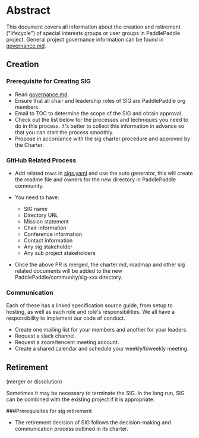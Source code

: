# Abstract

This document covers all information about the creation and retirement ("lifecycle") of special interests groups or user groups in PaddlePaddle project. General project governance information can be found in [governance.md](/GOVERNANCE.md).


## Creation

### Prerequisite for Creating SIG

- Read [governance.md](/GOVERNANCE.md).
- Ensure that all chair and leadership roles of SIG are PaddlePaddle org members.
- Email to TOC to determine the scope of the SIG and obtain approval.
- Check out the list below for the processes and techniques you need to do in this process. It's better to collect this information in advance so that you can start the process smoothly.
- Propose in accordance with the sig charter procedure and approved by the Charter.

### GitHub Related Process

- Add related rows in [sigs.yaml](/sigs.yaml) and use the auto generator, this will create the readme file and owners for the new directory in PaddlePaddle community.

- You need to have:

  - SIG name
  - Directory URL
  - Mission statement
  - Chair information
  - Conference information
  - Contact information
  - Any sig stakeholder
  - Any sub project stakeholders

- Once the above PR is merged, the charter.md, roadmap and other sig related documents will be added to the new PaddlePaddle/community/sig-xxx directory.

### Communication

Each of these has a linked specification source guide, from setup to hosting, as well as each role and role's responsibilities. We all have a responsibility to implement our code of conduct.

- Create one mailing list for your members and another for your leaders.
- Request a slack channel.
- Request a zoom/tencent meeting account. 
- Create a shared calendar and schedule your weekly/biweekly meeting.


## Retirement

(merger or dissolution)

Sometimes it may be necessary to terminate the SIG. In the long run, SIG can be combined with the existing project if it is appropriate. 


###Prerequisites for sig retirement

- The retirement decision of SIG follows the decision-making and communication process outlined in its charter.
